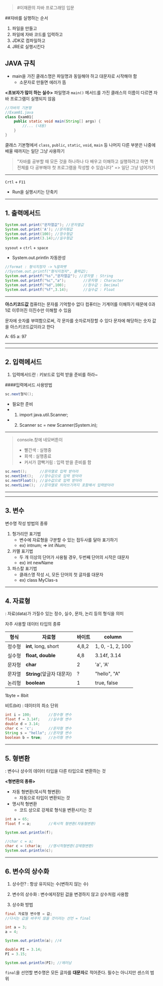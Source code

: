 > #이재환의 자바 프로그래밍 입문

##자바를 실행하는 순서
1. 파일을 만들고
2. 파일에 자바 코드를 입력하고
3. JDK로 컴파일하고
4. JRE로 실행시킨다

## JAVA 규칙
- main을 가진 클래스명은 파일명과 동일해야 하고 대문자로 시작해야 함
	- 소문자로 만들면 에러가 뜸

**<초보자가 많이 하는 실수>**
파일명과 `main()` 메서드를 가진 클래스의 이름이 다르면 자바 프로그램이 실행되지 않음

```java
//자바의 기본형
//Exam01.java
class Exam01{
	public static void main(String[] args) {
    	//... (내용)
    }
}
```

클래스 기본형에서 `class`, `public`, `static`, `void`, `main` 등 나머지 다른 부분은 나중에 배울 때까지는 일단 그냥 사용하기

> "자바를 공부할 때 모든 것을 하나하나 다 배우고 이해하고 실행하려고 하면
> 책 전체를 다 공부해야 첫 프로그램을 작성할 수 있습니다"
> => 일단 그냥 넘어가기

_ _ _

`Crtl` + `F11`
- Run을 실행시키는 단축키

_ _ _

## 1. 출력메서드
```java
System.out.print("문자열값"); //문자열값
System.out.print('A'); //문자형값
System.out.print(100); //정수형값
System.out.print(3.14);//실수형값
```

`sysout` + `ctrl` + `space`
- System.out.println 자동완성


```java
//format : 형식지정자 -> %알파벳
//System.out.printf("형식지정자", 출력값);
System.out.printf("%s","문자열값");	//문자열 : String
System.out.printf("%c","a");		//문자형 : Character
System.out.printf("%d",100);		//정수값 : Decimal
System.out.printf("%f",3.14);		//실수값 : Float
```

_ _ _
**아스키코드값**
컴퓨터는 문자를 기억할수 없다
컴퓨터는 기계어를 이해하기 때문에 0과 1로 이루어진 이진수만 이해할 수 있음

문자에 숫자를 부여함으로써, 각 문자를 숫자로저장할 수 있다
문자에 해당하는 숫자 값을 아스키코드값이라고 한다

A: 65
a: 97
_ _ _
_ _ _


## 2. 입력메서드

1) 입력메서드란
: 키보드로 입력 받을 준비를 하라~

####입력메서드 사용방법
```java
sc.next형식();
```

* 필요한 준비
* 1) import java.util.Scanner;
* 2) Scanner sc = new Scanner(System.in);

_ _ _

> console.창에 네모버튼이
> - 빨간색 : 실행중
> - 회색 : 실행종료
> - 커서가 깜빡거림 : 입력 받을 준비를 함

```java
sc.next(); 		//문자열로 입력 받아라
sc.nextInt();	//정수값으로 입력 받아라
sc.nextFloat();	//실수값으로 입력 받아라
sc.nextLine();	//문자열로 띄어쓰기까지 포함해서 입력받아라
```


_ _ _
_ _ _
## 3. 변수
변수명 작성 방법의 종류

1. 헝가리안 표기법
	- 변수에 자료형을 구분할 수 있는 접두사를 달아 표기하기
	- ex) intnum; => int iNum;
2. 카멜 표기법
	- 두 개 이상의 단어가 사용될 경우, 두번째 단어의 시작은 대문자
	- ex) int newName
3. 파스칼 표기법
	- 클래스명 작성 시, 모든 단어의 첫 글자를 대문자
	- ex) class MyClas-s

_ _ _

## 4. 자료형
: 자료(data)가 가질수 있는 정수, 실수, 문자, 논리 등의 형식을 의미

자주 사용할 데이터 타입의 종류

| 형식 |      자료형      | 바이트  |     column     |
|-----|-----------------|--------|-----------------|
|정수형|**int**, long, short|  4,8,2 | 1, 0, -1, 2, 100|
|실수형| **float, double**  |  4,8   |   3.14f, 3.14   |
|문자형|      **char**      |   2    |     'a', 'A'    |
|문자열|**String**(앞글자 대문자)|  ?  |   "hello", "A"  |
|논리형|     **boolean**    |   1    |   true, false   |


1byte = 8bit

비트(bit)
: 데이터의 최소 단위


```java
int i = 100;		//정수형 변수
float f = 3.14f;	//실수형 변수
double d = 3.14;
char c = 'c';		//문자형 변수
String s = "hello";	//문자열 변수
boolean b = true;	//논리형 변수
```

_ _ _

## 5. 형변환
: 변수나 상수의 데이터 타입을 다른 타입으로 변환하는 것


**<형변환의 종류>**

- 자동 형변환(묵시적 형변환)
	- 자동으로 타입이 변환되는 것
- 명시적 형변환
	- 코드 상으로 강제로 형식을 변환시키는 것

```java
int a = 65;
float f = a;		//묵시적 형변환(자동형변환)

System.out.println(f);

//char c = a;
char c = (char)a;	//명시적형변환(강제형변환)
System.out.println(c);
```

_ _ _

## 6. 변수의 상수화

1) 상수란?
: 항상 유지되는 수(변하지 않는 수)

2) 변수의 상수화
: 변수에저장된 겂을 변경하지 않고 상수처럼 사용함

3) 상수화 방법
```java
final 자료형 변수명 = 값;
//다시는 값을 바꾸지 않을 것이라는 선언 = final
```

```java
int a = 3;
a = 4;

System.out.println(a); //4

double PI = 3.14;
PI = 3.15;

System.out.println(PI); //에러남
```
`final`을 선언할 변수명은 모든 글자를 **대문자**로 적어준다.
필수는 아니지만 센스의 범위